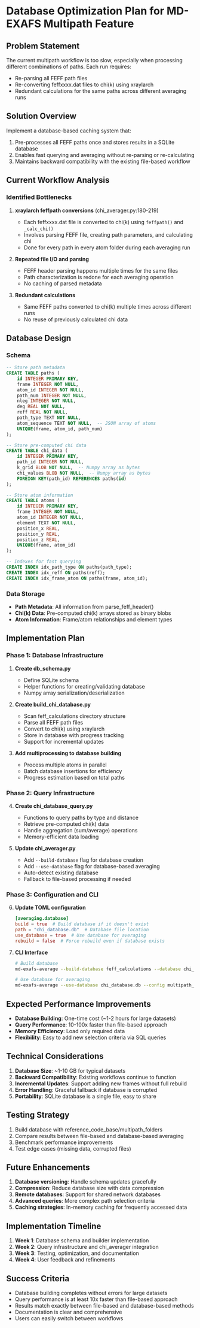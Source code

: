 # Database Optimization Plan for MD-EXAFS Multipath Feature

## Problem Statement

The current multipath workflow is too slow, especially when processing different combinations of paths. Each run requires:
- Re-parsing all FEFF path files
- Re-converting feffxxxx.dat files to chi(k) using xraylarch
- Redundant calculations for the same paths across different averaging runs

## Solution Overview

Implement a database-based caching system that:
1. Pre-processes all FEFF paths once and stores results in a SQLite database
2. Enables fast querying and averaging without re-parsing or re-calculating
3. Maintains backward compatibility with the existing file-based workflow

## Current Workflow Analysis

### Identified Bottlenecks

1. **xraylarch feffpath conversions** (chi_averager.py:180-219)
   - Each feffxxxx.dat file is converted to chi(k) using `feffpath()` and `_calc_chi()`
   - Involves parsing FEFF file, creating path parameters, and calculating chi
   - Done for every path in every atom folder during each averaging run

2. **Repeated file I/O and parsing**
   - FEFF header parsing happens multiple times for the same files
   - Path characterization is redone for each averaging operation
   - No caching of parsed metadata

3. **Redundant calculations**
   - Same FEFF paths converted to chi(k) multiple times across different runs
   - No reuse of previously calculated chi data

## Database Design

### Schema

```sql
-- Store path metadata
CREATE TABLE paths (
    id INTEGER PRIMARY KEY,
    frame INTEGER NOT NULL,
    atom_id INTEGER NOT NULL,
    path_num INTEGER NOT NULL,
    nleg INTEGER NOT NULL,
    deg REAL NOT NULL,
    reff REAL NOT NULL,
    path_type TEXT NOT NULL,
    atom_sequence TEXT NOT NULL,  -- JSON array of atoms
    UNIQUE(frame, atom_id, path_num)
);

-- Store pre-computed chi data
CREATE TABLE chi_data (
    id INTEGER PRIMARY KEY,
    path_id INTEGER NOT NULL,
    k_grid BLOB NOT NULL,  -- Numpy array as bytes
    chi_values BLOB NOT NULL,  -- Numpy array as bytes
    FOREIGN KEY(path_id) REFERENCES paths(id)
);

-- Store atom information
CREATE TABLE atoms (
    id INTEGER PRIMARY KEY,
    frame INTEGER NOT NULL,
    atom_id INTEGER NOT NULL,
    element TEXT NOT NULL,
    position_x REAL,
    position_y REAL,
    position_z REAL,
    UNIQUE(frame, atom_id)
);

-- Indexes for fast querying
CREATE INDEX idx_path_type ON paths(path_type);
CREATE INDEX idx_reff ON paths(reff);
CREATE INDEX idx_frame_atom ON paths(frame, atom_id);
```

### Data Storage

- **Path Metadata**: All information from parse_feff_header()
- **Chi(k) Data**: Pre-computed chi(k) arrays stored as binary blobs
- **Atom Information**: Frame/atom relationships and element types

## Implementation Plan

### Phase 1: Database Infrastructure

1. **Create db_schema.py**
   - Define SQLite schema
   - Helper functions for creating/validating database
   - Numpy array serialization/deserialization

2. **Create build_chi_database.py**
   - Scan feff_calculations directory structure
   - Parse all FEFF path files
   - Convert to chi(k) using xraylarch
   - Store in database with progress tracking
   - Support for incremental updates

3. **Add multiprocessing to database building**
   - Process multiple atoms in parallel
   - Batch database insertions for efficiency
   - Progress estimation based on total paths

### Phase 2: Query Infrastructure

4. **Create chi_database_query.py**
   - Functions to query paths by type and distance
   - Retrieve pre-computed chi(k) data
   - Handle aggregation (sum/average) operations
   - Memory-efficient data loading

5. **Update chi_averager.py**
   - Add `--build-database` flag for database creation
   - Add `--use-database` flag for database-based averaging
   - Auto-detect existing database
   - Fallback to file-based processing if needed

### Phase 3: Configuration and CLI

6. **Update TOML configuration**
   ```toml
   [averaging.database]
   build = true  # Build database if it doesn't exist
   path = "chi_database.db"  # Database file location
   use_database = true  # Use database for averaging
   rebuild = false  # Force rebuild even if database exists
   ```

7. **CLI Interface**
   ```bash
   # Build database
   md-exafs-average --build-database feff_calculations --database chi_database.db
   
   # Use database for averaging
   md-exafs-average --use-database chi_database.db --config multipath_config.toml
   ```

## Expected Performance Improvements

- **Database Building**: One-time cost (~1-2 hours for large datasets)
- **Query Performance**: 10-100x faster than file-based approach
- **Memory Efficiency**: Load only required data
- **Flexibility**: Easy to add new selection criteria via SQL queries

## Technical Considerations

1. **Database Size**: ~1-10 GB for typical datasets
2. **Backward Compatibility**: Existing workflows continue to function
3. **Incremental Updates**: Support adding new frames without full rebuild
4. **Error Handling**: Graceful fallback if database is corrupted
5. **Portability**: SQLite database is a single file, easy to share

## Testing Strategy

1. Build database with reference_code_base/multipath_folders
2. Compare results between file-based and database-based averaging
3. Benchmark performance improvements
4. Test edge cases (missing data, corrupted files)

## Future Enhancements

1. **Database versioning**: Handle schema updates gracefully
2. **Compression**: Reduce database size with data compression
3. **Remote databases**: Support for shared network databases
4. **Advanced queries**: More complex path selection criteria
5. **Caching strategies**: In-memory caching for frequently accessed data

## Implementation Timeline

1. **Week 1**: Database schema and builder implementation
2. **Week 2**: Query infrastructure and chi_averager integration
3. **Week 3**: Testing, optimization, and documentation
4. **Week 4**: User feedback and refinements

## Success Criteria

- Database building completes without errors for large datasets
- Query performance is at least 10x faster than file-based approach
- Results match exactly between file-based and database-based methods
- Documentation is clear and comprehensive
- Users can easily switch between workflows